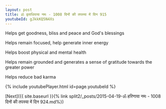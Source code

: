 ```yaml
---
layout: post
title: ॐ वृताधिपाया नमः - 1008 दिनों की तपस्या में दिन 915
youtubeId: gJkkKQ5N4Xs
---
```

 
 
Helps get goodness, bliss and peace and God's blessings
 
Helps remain focused, help generate inner energy 
 
Helps boost physical and mental health 
 
Helps remain grounded and generates a sense of gratitude towards the greater power 
 
Helps reduce bad karma
 
 
 
 


{% include youtubePlayer.html id=page.youtubeId %}
 
[Next]({{ site.baseurl }}{% link  split2/_posts/2015-04-19-ॐ हरिणाया नमः - 1008 दिनों की तपस्या में दिन 924.md%})
 
